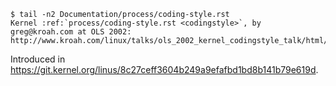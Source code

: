 ```console
$ tail -n2 Documentation/process/coding-style.rst 
Kernel :ref:`process/coding-style.rst <codingstyle>`, by greg@kroah.com at OLS 2002:
http://www.kroah.com/linux/talks/ols_2002_kernel_codingstyle_talk/html/
```
Introduced in <https://git.kernel.org/linus/8c27ceff3604b249a9efafbd1bd8b141b79e619d>.
